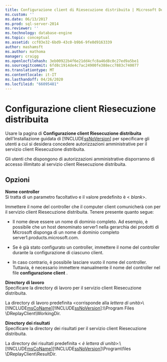 ```yaml
---
title: Configurazione client di Riesecuzione distribuita | Microsoft Docs
ms.custom: ''
ms.date: 06/13/2017
ms.prod: sql-server-2014
ms.reviewer: ''
ms.technology: database-engine
ms.topic: conceptual
ms.assetid: ccf03e32-6bd9-43c0-b9b6-9fe0d9163339
author: mashamsft
ms.author: mathoma
manager: craigg
ms.openlocfilehash: 3eb00922b4f6e21dd4cfc8a46d8c0c27ed9a5be1
ms.sourcegitcommit: 6fd8c1914de4c7ac24900fe388ecc7883c740077
ms.translationtype: MT
ms.contentlocale: it-IT
ms.lasthandoff: 04/26/2020
ms.locfileid: "66095481"
---
```

# <a name="distributed-replay-client-configuration"></a>Configurazione client Riesecuzione distribuita
  Usare la pagina di **Configurazione client Riesecuzione distribuita** dell'Installazione guidata di [!INCLUDE[ssNoVersion](../../includes/ssnoversion-md.md)] per specificare gli utenti a cui si desidera concedere autorizzazioni amministrative per il servizio client Riesecuzione distribuita.  
  
 Gli utenti che dispongono di autorizzazioni amministrative disporranno di accesso illimitato al servizio client Riesecuzione distribuita.  
  
## <a name="options"></a>Opzioni  
 **Nome controller**  
 Si tratta di un parametro facoltativo e il valore predefinito è \< *blank*>.  
  
 Immettere il nome del controller che il computer client comunicherà con per il servizio client Riesecuzione distribuita. Tenere presente quanto segue:  
  
-   Il nome deve essere un nome di dominio completo. Ad esempio, è possibile che un host denominato server1 nella gerarchia dei prodotti di Microsoft disponga di un nome di dominio completo server1.products.microsoft.com.  
  
-   Se è già stato configurato un controller, immettere il nome del controller durante la configurazione di ciascuno client.  
  
-   In caso contrario, è possibile lasciare vuoto il nome del controller. Tuttavia, è necessario immettere manualmente il nome del controller nel file **configurazione client** .  
  
 **Directory di lavoro**  
 Specificare la directory di lavoro per il servizio client Riesecuzione distribuita.  
  
 La directory di lavoro predefinita \<corrisponde alla *lettera di unità*>\\[!INCLUDE[msCoName](../../includes/msconame-md.md)][!INCLUDE[ssNoVersion](../../includes/ssnoversion-md.md)]:\\\Program Files \DReplayClient\WorkingDir.  
  
 **Directory dei risultati**  
 Specificare la directory dei risultati per il servizio client Riesecuzione distribuita.  
  
 La directory dei risultati predefinita \< *è lettera di unità*>:\\[!INCLUDE[msCoName](../../includes/msconame-md.md)][!INCLUDE[ssNoVersion](../../includes/ssnoversion-md.md)]\Program\\files \DReplayClient\ResultDir.  
  
  
